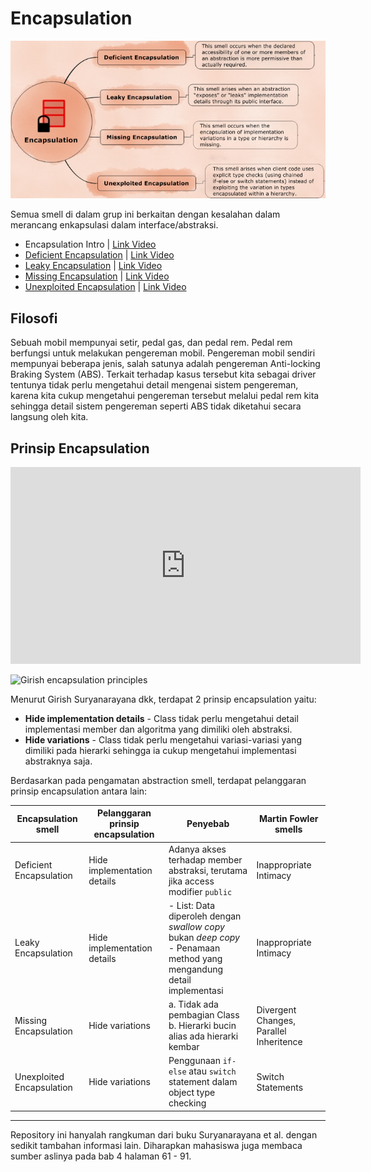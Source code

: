 # Encapsulation

![Girish encapsulation smell](encapsulation.png "Girish encapsulation smell")

Semua smell di dalam grup ini berkaitan dengan kesalahan dalam merancang enkapsulasi dalam interface/abstraksi.

- Encapsulation Intro | [Link Video](https://www.youtube.com/watch?v=WqXM5lHEwGY&list=PLG_Cu5FmqSk2KHT6lXngRvcOmOzuk4_ju&index=1)
- [Deficient Encapsulation](deficient) | [Link Video](https://www.youtube.com/watch?v=r-wphP9hQ8E&list=PLG_Cu5FmqSk2KHT6lXngRvcOmOzuk4_ju&index=2)
- [Leaky Encapsulation](leaky) | [Link Video](https://www.youtube.com/watch?v=FXLKSYTwk_0&list=PLG_Cu5FmqSk2KHT6lXngRvcOmOzuk4_ju&index=3)
- [Missing Encapsulation](missing) | [Link Video](https://www.youtube.com/watch?v=tHKGrugra70&list=PLG_Cu5FmqSk2KHT6lXngRvcOmOzuk4_ju&index=4)
- [Unexploited Encapsulation](unexploited) | [Link Video](https://www.youtube.com/watch?v=qQC5cXVuX9Y&list=PLG_Cu5FmqSk2KHT6lXngRvcOmOzuk4_ju&index=5)

## Filosofi

Sebuah mobil mempunyai setir, pedal gas, dan pedal rem. Pedal rem berfungsi untuk melakukan pengereman mobil. Pengereman mobil sendiri mempunyai beberapa jenis, salah satunya adalah pengereman Anti-locking Braking System (ABS). Terkait terhadap kasus tersebut kita sebagai driver tentunya tidak perlu mengetahui detail mengenai sistem pengereman, karena kita cukup mengetahui pengereman tersebut melalui pedal rem kita sehingga detail sistem pengereman seperti ABS tidak diketahui secara langsung oleh kita.

## Prinsip Encapsulation

<div class="video-wrapper">
<iframe width="560" height="315" src="https://www.youtube.com/embed/WqXM5lHEwGY" title="YouTube video player" frameborder="0" allow="accelerometer; autoplay; clipboard-write; encrypted-media; gyroscope; picture-in-picture" allowfullscreen></iframe>
</div>


![Girish encapsulation principles](encapsulation_principles.png "Girish encapsulation principles")

Menurut Girish Suryanarayana dkk, terdapat 2 prinsip encapsulation yaitu:

- **Hide implementation details** - Class tidak perlu mengetahui detail implementasi member dan algoritma yang dimiliki oleh abstraksi.
- **Hide variations** - Class tidak perlu mengetahui variasi-variasi yang dimiliki pada hierarki sehingga ia cukup mengetahui implementasi abstraknya saja.

Berdasarkan pada pengamatan abstraction smell, terdapat pelanggaran prinsip encapsulation antara lain:

| Encapsulation smell | Pelanggaran prinsip encapsulation | Penyebab | Martin Fowler smells |
| --- | --- | --- | --- |
| Deficient Encapsulation | Hide implementation details | Adanya akses terhadap member abstraksi, terutama jika access modifier `public` | Inappropriate Intimacy |
| Leaky Encapsulation | Hide implementation details | - List: Data diperoleh dengan *swallow copy* bukan *deep copy*<br>- Penamaan method yang mengandung detail implementasi | Inappropriate Intimacy |
| Missing Encapsulation | Hide variations | a. Tidak ada pembagian Class<br>b. Hierarki bucin alias ada hierarki kembar | Divergent Changes, Parallel Inheritence |
| Unexploited Encapsulation | Hide variations | Penggunaan `if-else` atau `switch` statement dalam object type checking | Switch Statements |


---

Repository ini hanyalah rangkuman dari buku Suryanarayana et al. dengan sedikit tambahan informasi lain. Diharapkan mahasiswa juga membaca sumber aslinya pada bab 4 halaman 61 - 91.
